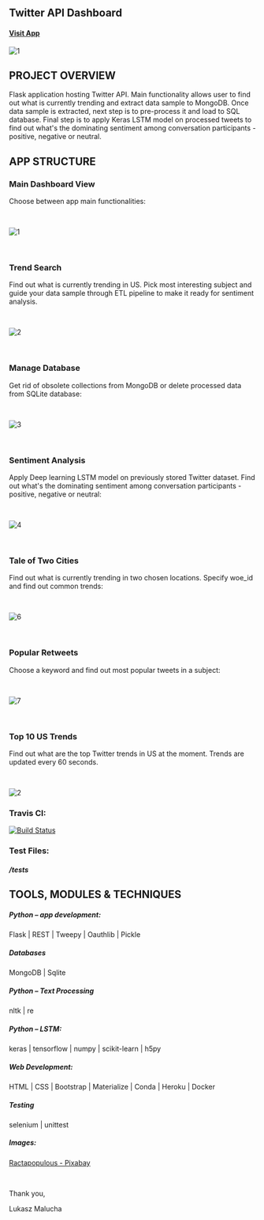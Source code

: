 ## Twitter API Dashboard

#### [Visit App](https://twitter-rest-api-dashboard.herokuapp.com/)


![1](https://user-images.githubusercontent.com/26208598/57719179-178fda00-7677-11e9-951c-bb751ac65602.JPG)


## PROJECT OVERVIEW

Flask application hosting Twitter API. Main functionality allows user to find out what is currently trending and extract data sample to MongoDB.
Once data sample is extracted, next step is to pre-process it and load to SQL database. Final step is to apply Keras LSTM model on processed tweets to find out what's the dominating sentiment 
among conversation participants - positive, negative or neutral.



## APP STRUCTURE


### Main Dashboard View

Choose between app main functionalities:

<br>

![1](https://user-images.githubusercontent.com/26208598/57719179-178fda00-7677-11e9-951c-bb751ac65602.JPG)

<br>

### Trend Search

Find out what is currently trending in US. Pick most interesting subject and guide your data sample through ETL pipeline to make it ready for sentiment analysis.

<br>

![2](https://user-images.githubusercontent.com/26208598/56461858-839d5c00-63b1-11e9-88b9-a4c4e0bd0221.JPG)

<br>

### Manage Database

Get rid of obsolete collections from MongoDB or delete processed data from SQLite database:  

<br>

![3](https://user-images.githubusercontent.com/26208598/56461859-8435f280-63b1-11e9-82ca-2fdd7f27be71.JPG)

<br>

### Sentiment Analysis 

Apply Deep learning LSTM model on previously stored Twitter dataset. Find out what's the dominating sentiment among conversation participants - positive, negative or neutral:

<br>

![4](https://user-images.githubusercontent.com/26208598/56461860-8435f280-63b1-11e9-816d-46d989e0f853.JPG)

<br>

### Tale of Two Cities

Find out what is currently trending in two chosen locations. Specify woe_id and find out common trends:

<br>

![6](https://user-images.githubusercontent.com/26208598/56461861-8435f280-63b1-11e9-9b28-0ce89dca1a18.JPG)

<br>

### Popular Retweets


Choose a keyword and find out most popular tweets in a subject:

<br>

![7](https://user-images.githubusercontent.com/26208598/56461862-8435f280-63b1-11e9-9557-db3468aa9de3.JPG)

<br>

### Top 10 US Trends 

Find out what are the top Twitter trends in US at the moment. Trends are updated every 60 seconds. 

<br>

![2](https://user-images.githubusercontent.com/26208598/57719279-4dcd5980-7677-11e9-8647-9721da6eed9a.JPG)

### Travis CI:

[![Build Status](https://travis-ci.com/LukaszMalucha/Twitter-API-Dashboard.svg?branch=master)](https://travis-ci.com/LukaszMalucha/Twitter-API-Dashboard)

### Test Files:

##### /tests

## TOOLS, MODULES & TECHNIQUES

##### Python – app development:
Flask | REST | Tweepy | Oauthlib | Pickle

##### Databases
MongoDB | Sqlite 

##### Python – Text Processing
nltk | re 

##### Python – LSTM:
keras | tensorflow | numpy | scikit-learn | h5py

##### Web Development:
HTML | CSS | Bootstrap | Materialize | Conda | Heroku | Docker

##### Testing
selenium | unittest

##### Images:

[Ractapopulous - Pixabay ](https://pixabay.com/users/ractapopulous-24766/?tab=popular&pagi=5)

<br>

Thank you,

Lukasz Malucha
